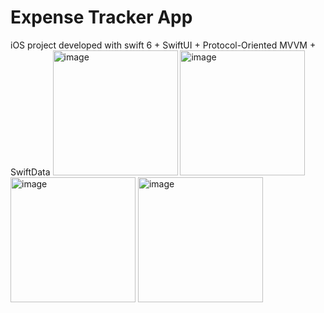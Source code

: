 # Expense Tracker App

iOS project developed with swift 6 + SwiftUI + Protocol-Oriented MVVM + SwiftData
<img width="200" alt="image" src="https://github.com/user-attachments/assets/09667432-fc57-4fe5-912b-15cf563c3b98">
<img width="200" alt="image" src="https://github.com/user-attachments/assets/1b60f33a-8109-43d0-9e5b-bfbc6153ffb4">
<img width="200" alt="image" src="https://github.com/user-attachments/assets/b5304b58-7a3b-4634-a7d5-4c976ebd5bad">
<img width="200" alt="image" src="https://github.com/user-attachments/assets/21be2e25-30e0-416a-bcac-25cce06f7b09">
